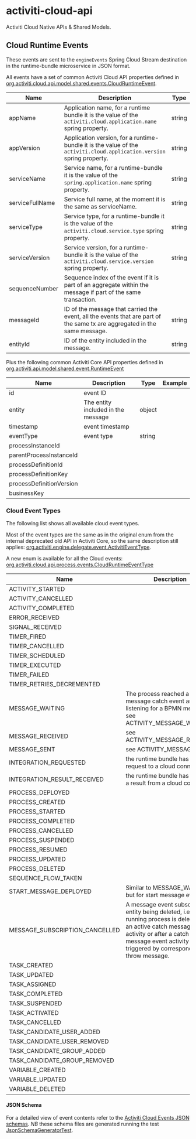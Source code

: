 # activiti-cloud-api
Activiti Cloud Native APIs &amp; Shared Models.

## Cloud Runtime Events

These events are sent to the `engineEvents` Spring Cloud Stream destination in the runtime-bundle microservice in JSON format.

All events have a set of common Activiti Cloud API properties defined in [org.activiti.cloud.api.model.shared.events.CloudRuntimeEvent](./activiti-cloud-api-model-shared/src/main/java/org/activiti/cloud/api/model/shared/events/CloudRuntimeEvent.java).

| Name | Description | Type | Example |
|------|-------------|------|---------|
| appName | Application name, for a runtime bundle it is the value of the `activiti.cloud.application.name` spring property. | string | myapp |
| appVersion | Application version, for a runtime-bundle it is the value of the `activiti.cloud.application.version` spring property. | string | 1 |
| serviceName | Service name, for a runtime-bundle it is the value of the `spring.application.name` spring property. | string | rb-myapp |
| serviceFullName | Service full name, at the moment it is the same as serviceName. | string | rb-myapp |
| serviceType | Service type, for a runtime-bundle it is the value of the `activiti.cloud.service.type` spring property. | string | runtime-bundle |
| serviceVersion | Service version, for a runtime-bundle it is the value of the `activiti.cloud.service.version` spring property. | string | |
| sequenceNumber | Sequence index of the event if it is part of an aggregate within the message if part of the same transaction. |
| messageId | ID of the message that carried the event, all the events that are part of the same tx are aggregated in the same message. | string | |
| entityId | ID of the entity included in the message. | string | |

Plus the following common Activiti Core API properties defined in [org.activiti.api.model.shared.event.RuntimeEvent](https://github.com/Activiti/activiti-api/blob/develop/activiti-api-model-shared/src/main/java/org/activiti/api/model/shared/event/RuntimeEvent.java)

| Name | Description | Type | Example |
|------|-------------|------|---------|
| id | event ID | | |
| entity | The entity included in the message | object | |
| timestamp | event timestamp | | |
| eventType | event type | string | |
| processInstanceId | | |
| parentProcessInstanceId | | |
| processDefinitionId | | |
| processDefinitionKey | | |
| processDefinitionVersion | | |
| businessKey | | |

### Cloud Event Types

The following list shows all available cloud event types.

Most of the event types are the same as in the original enum from the internal deprecated old API in Activiti Core, so the same description still applies: [org.activiti.engine.delegate.event.ActivitiEventType](https://github.com/Activiti/Activiti/blob/develop/activiti-engine/src/main/java/org/activiti/engine/delegate/event/ActivitiEventType.java).

A new enum is available for all the Cloud events: [org.activiti.cloud.api.process.events.CloudRuntimeEventType](./activiti-cloud-api-events/src/main/java/org/activiti/cloud/api/events/CloudRuntimeEventType.java)

| Name                           | Description | Class                                                                                                                                                                                                                          |
|--------------------------------|-------------|--------------------------------------------------------------------------------------------------------------------------------------------------------------------------------------------------------------------------------|
| ACTIVITY_STARTED               | | [org.activiti.cloud.api.process.model.events.CloudBPMNActivityStartedEvent](./activiti-cloud-api-process-model/src/main/java/org/activiti/cloud/api/process/model/events/CloudBPMNActivityStartedEvent.java)                   |
| ACTIVITY_CANCELLED             | | [org.activiti.cloud.api.process.model.events.CloudBPMNActivityCancelledEvent](./activiti-cloud-api-process-model/src/main/java/org/activiti/cloud/api/process/model/events/CloudBPMNActivityCancelledEvent.java)               |
| ACTIVITY_COMPLETED             | | [org.activiti.cloud.api.process.model.events.CloudBPMNActivityCompletedEvent](./activiti-cloud-api-process-model/src/main/java/org/activiti/cloud/api/process/model/events/CloudBPMNActivityCompletedEvent.java)               |
| ERROR_RECEIVED                 | | [org.activiti.cloud.api.process.model.events.CloudBPMNErrorReceivedEvent](./activiti-cloud-api-process-model/src/main/java/org/activiti/cloud/api/process/model/events/CloudBPMNErrorReceivedEvent.java)                       |
| SIGNAL_RECEIVED                | | [org.activiti.cloud.api.process.model.events.CloudBPMNSignalReceivedEvent](./activiti-cloud-api-process-model/src/main/java/org/activiti/cloud/api/process/model/events/CloudBPMNSignalReceivedEvent.java)                     |
| TIMER_FIRED                    | | [org.activiti.cloud.api.process.model.events.CloudBPMNTimerFiredEvent](./activiti-cloud-api-process-model/src/main/java/org/activiti/cloud/api/process/model/events/CloudBPMNTimerFiredEvent.java)                             |
| TIMER_CANCELLED                | | [org.activiti.cloud.api.process.model.events.CloudBPMNTimerCancelledEvent](./activiti-cloud-api-process-model/src/main/java/org/activiti/cloud/api/process/model/events/CloudBPMNTimerCancelledEvent.java)                     |
| TIMER_SCHEDULED                | | [org.activiti.cloud.api.process.model.events.CloudBPMNTimerScheduledEvent](./activiti-cloud-api-process-model/src/main/java/org/activiti/cloud/api/process/model/events/CloudBPMNTimerScheduledEvent.java)                     |
| TIMER_EXECUTED                 | | [org.activiti.cloud.api.process.model.events.CloudBPMNTimerExecutedEvent](./activiti-cloud-api-process-model/src/main/java/org/activiti/cloud/api/process/model/events/CloudBPMNTimerExecutedEvent.java)                       |
| TIMER_FAILED                   | | [org.activiti.cloud.api.process.model.events.CloudBPMNTimerFailedEvent](./activiti-cloud-api-process-model/src/main/java/org/activiti/cloud/api/process/model/events/CloudBPMNTimerFailedEvent.java)                           |
| TIMER_RETRIES_DECREMENTED      | | [org.activiti.cloud.api.process.model.events.CloudBPMNTimerRetriesDecrementedEvent](./activiti-cloud-api-process-model/src/main/java/org/activiti/cloud/api/process/model/events/CloudBPMNTimerRetriesDecrementedEvent.java)   |
| MESSAGE_WAITING                | The process reached a message catch event and is listening for a BPMN message, see ACTIVITY_MESSAGE_WAITING | [org.activiti.cloud.api.process.model.events.CloudBPMNMessageWaitingEvent](./activiti-cloud-api-process-model/src/main/java/org/activiti/cloud/api/process/model/CloudBPMNMessageWaitingEvent.java)                            |
| MESSAGE_RECEIVED               | see ACTIVITY_MESSAGE_RECEIVED | [org.activiti.cloud.api.process.model.events.CloudBPMNMessageReceivedEvent](./activiti-cloud-api-process-model/src/main/java/org/activiti/cloud/api/process/model/CloudBPMNMessageReceivedEvent.java)                          |
| MESSAGE_SENT                   | see ACTIVITY_MESSAGE_SENT | [org.activiti.cloud.api.process.model.events.CloudBPMNMessageSentEvent](./activiti-cloud-api-process-model/src/main/java/org/activiti/cloud/api/process/model/CloudBPMNMessageSentEvent.java)                                  |
| INTEGRATION_REQUESTED          | the runtime bundle has sent a request to a cloud connector | [org.activiti.cloud.api.process.model.events.CloudIntegrationRequestedEvent](./activiti-cloud-api-process-model/src/main/java/org/activiti/cloud/api/process/model/events/CloudIntegrationRequestedEvent.java)                 |
| INTEGRATION_RESULT_RECEIVED    | the runtime bundle has received a result from a cloud connector | [org.activiti.cloud.api.process.model.events.CloudIntegrationResultReceivedEvent](./activiti-cloud-api-process-model/src/main/java/org/activiti/cloud/api/process/model/events/CloudIntegrationResultReceivedEvent.java)       |
| PROCESS_DEPLOYED               | | [org.activiti.cloud.api.process.model.events.CloudProcessDeployedEvent](./activiti-cloud-api-process-model/src/main/java/org/activiti/cloud/api/process/model/events/CloudProcessDeployedEvent.java)                           |
| PROCESS_CREATED                | | [org.activiti.cloud.api.process.model.events.CloudProcessCreatedEvent](./activiti-cloud-api-process-model/src/main/java/org/activiti/cloud/api/process/model/events/CloudProcessCreatedEvent.java)                             |
| PROCESS_STARTED                | | [org.activiti.cloud.api.process.model.events.CloudProcessStartedEvent](./activiti-cloud-api-process-model/src/main/java/org/activiti/cloud/api/process/model/events/CloudProcessStartedEvent.java)                             |
| PROCESS_COMPLETED              | | [org.activiti.cloud.api.process.model.events.CloudProcessCompletedEvent](./activiti-cloud-api-process-model/src/main/java/org/activiti/cloud/api/process/model/events/CloudProcessCompletedEvent.java)                         |
| PROCESS_CANCELLED              | | [org.activiti.cloud.api.process.model.events.CloudProcessCancelledEvent](./activiti-cloud-api-process-model/src/main/java/org/activiti/cloud/api/process/model/events/CloudProcessCancelledEvent.java)                         |
| PROCESS_SUSPENDED              | | [org.activiti.cloud.api.process.model.events.CloudProcessSuspendedEvent](./activiti-cloud-api-process-model/src/main/java/org/activiti/cloud/api/process/model/events/CloudProcessSuspendedEvent.java)                         |
| PROCESS_RESUMED                | | [org.activiti.cloud.api.process.model.events.CloudProcessResumedEvent](./activiti-cloud-api-process-model/src/main/java/org/activiti/cloud/api/process/model/events/CloudProcessResumedEvent.java)                             |
| PROCESS_UPDATED                | | [org.activiti.cloud.api.process.model.events.CloudProcessUpdatedEvent](./activiti-cloud-api-process-model/src/main/java/org/activiti/cloud/api/process/model/events/CloudProcessUpdatedEvent.java)                             |
| PROCESS_DELETED                | | [org.activiti.cloud.api.process.model.events.CloudProcessDeletedEvent](./activiti-cloud-api-process-model/src/main/java/org/activiti/cloud/api/process/model/events/CloudProcessDeletedEvent.java)                             |
| SEQUENCE_FLOW_TAKEN            | | [org.activiti.cloud.api.process.model.events.CloudSequenceFlowTakenEvent](./activiti-cloud-api-process-model/src/main/java/org/activiti/cloud/api/process/model/events/CloudSequenceFlowTakenEvent.java)                       |
| START_MESSAGE_DEPLOYED         | Similar to MESSAGE_WAITING, but for start message events. | [org.activiti.cloud.api.process.model.events.CloudStartMessageDeployedEvent](./activiti-cloud-api-process-model/src/main/java/org/activiti/cloud/api/process/model/events/CloudStartMessageDeployedEvent.java)                 |
| MESSAGE_SUBSCRIPTION_CANCELLED | A message event subscription entity being deleted, i.e. when a running process is deleted with an active catch message event activity or after a catch message event activity triggered by corresponding throw message. | [org.activiti.cloud.api.process.model.events.CloudMessageSubscriptionCancelledEvent](./activiti-cloud-api-process-model/src/main/java/org/activiti/cloud/api/process/model/events/CloudMessageSubscriptionCancelledEvent.java) |
| TASK_CREATED                   | | [org.activiti.cloud.api.process.model.events.CloudTaskCreatedEvent](./activiti-cloud-api-process-model/src/main/java/org/activiti/cloud/api/process/model/events/CloudTaskCreatedEvent.java)                                   |
| TASK_UPDATED                   | | [org.activiti.cloud.api.process.model.events.CloudTaskUpdatedEvent](./activiti-cloud-api-process-model/src/main/java/org/activiti/cloud/api/process/model/events/CloudTaskUpdatedEvent.java)                                   |
| TASK_ASSIGNED                  | | [org.activiti.cloud.api.process.model.events.CloudTaskAssignedEvent](./activiti-cloud-api-process-model/src/main/java/org/activiti/cloud/api/process/model/events/CloudTaskAssignedEvent.java)                                 |
| TASK_COMPLETED                 | | [org.activiti.cloud.api.process.model.events.CloudTaskCompletedEvent](./activiti-cloud-api-process-model/src/main/java/org/activiti/cloud/api/process/model/events/CloudTaskCompletedEvent.java)                               |
| TASK_SUSPENDED                 | | [org.activiti.cloud.api.process.model.events.CloudTaskSuspendedEvent](./activiti-cloud-api-process-model/src/main/java/org/activiti/cloud/api/process/model/events/CloudTaskSuspendedEvent.java)                               |
| TASK_ACTIVATED                 | | [org.activiti.cloud.api.process.model.events.CloudTaskActivatedEvent](./activiti-cloud-api-process-model/src/main/java/org/activiti/cloud/api/process/model/events/CloudTaskActivatedEvent.java)                               |
| TASK_CANCELLED                 | | [org.activiti.cloud.api.process.model.events.CloudTaskCancelledEvent](./activiti-cloud-api-process-model/src/main/java/org/activiti/cloud/api/process/model/events/CloudTaskCancelledEvent.java)                               |
| TASK_CANDIDATE_USER_ADDED      | | [org.activiti.cloud.api.process.model.events.CloudTaskCandidateUserAddedEvent](./activiti-cloud-api-process-model/src/main/java/org/activiti/cloud/api/process/model/events/CloudTaskCandidateUserAddedEvent.java)             |
| TASK_CANDIDATE_USER_REMOVED    | | [org.activiti.cloud.api.process.model.events.CloudTaskCandidateUserRemovedEvent](./activiti-cloud-api-process-model/src/main/java/org/activiti/cloud/api/process/model/events/CloudTaskCandidateUserRemovedEvent.java)         |
| TASK_CANDIDATE_GROUP_ADDED     | | [org.activiti.cloud.api.process.model.events.CloudTaskCandidateGroupAddedEvent](./activiti-cloud-api-process-model/src/main/java/org/activiti/cloud/api/process/model/events/CloudTaskCandidateGroupAddedEvent.java)           |
| TASK_CANDIDATE_GROUP_REMOVED   | | [org.activiti.cloud.api.process.model.events.CloudTaskCandidateGroupRemovedEvent](./activiti-cloud-api-process-model/src/main/java/org/activiti/cloud/api/process/model/events/CloudTaskCandidateGroupRemovedEvent.java)       |
| VARIABLE_CREATED               | | [org.activiti.cloud.api.process.model.events.CloudVariableCreatedEvent](./activiti-cloud-api-process-model/src/main/java/org/activiti/cloud/api/process/model/events/CloudVariableCreatedEvent.java)                           |
| VARIABLE_UPDATED               | | [org.activiti.cloud.api.process.model.events.CloudVariableUpdatedEvent](./activiti-cloud-api-process-model/src/main/java/org/activiti/cloud/api/process/model/events/CloudVariableUpdatedEvent.java)                           |
| VARIABLE_DELETED               | | [org.activiti.cloud.api.process.model.events.CloudVariableDeletedEvent](./activiti-cloud-api-process-model/src/main/java/org/activiti/cloud/api/process/model/events/CloudVariableDeletedEvent.java)                           |

#### JSON Schema

For a detailed view of event contents refer to the [Activiti Cloud Events JSON schemas](./activiti-cloud-api-events/src/main/resources/org/activiti/cloud/api/events/schema).
*NB* these schema files are generated running the test [JsonSchemaGeneratorTest](./activiti-cloud-api-events/src/test/java/org/activiti/cloud/api/events/schema/JsonSchemaGeneratorTest.java).
